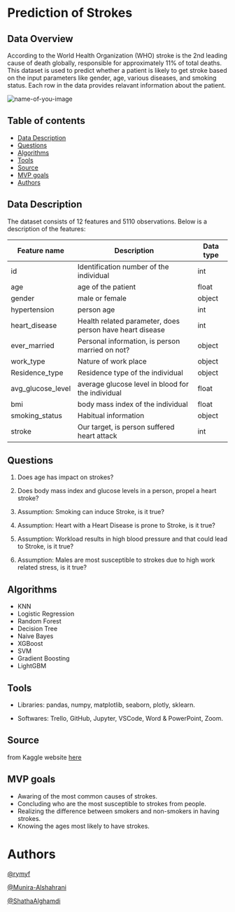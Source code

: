 # Prediction of Strokes
## Data Overview
According to the World Health Organization (WHO) stroke is the 2nd leading cause of death globally, responsible for approximately 11% of total deaths. 
This dataset is used to predict whether a patient is likely to get stroke based on the input parameters like gender, age, various diseases, and smoking status. Each row in the data provides relavant information about the patient.

![name-of-you-image](https://raw.githubusercontent.com/ShathaAlghamdi/Prediction-of-Heart-Strokes_T5_Data_science/main/pics/hed.webp?token=AG55IGZBHQDY2XWRWDAOTCLBXEMGI)

## Table of contents
* [Data Description](#data-description)
* [Questions](#questions)
* [Algorithms](#algorithms)
* [Tools](#tools)
* [Source](#source)
* [MVP goals](#mvp-goals)
* [Authors](#authors)

## Data Description
The dataset consists of 12 features and 5110 observations.
Below is a description of the features: 

| Feature name  | Description   | Data type |
| ------------- | ------------- | ------------- |
| id       | Identification number of the individual |  int          |
| age       | age of the patient | float           |
| gender        | male or female | object       |
| hypertension           | person age    | int           |
| heart_disease        | Health related parameter, does person have heart disease | int         |
| ever_married        | Personal information, is person married on not? | object         |
| work_type      | Nature of work place | object      |
| Residence_type    | Residence type of the individual | object |
| avg_glucose_level     | average glucose level in blood for the individual | float |
| bmi      | body mass index of the individual | float |
| smoking_status      | Habitual information | object |
| stroke      | Our target, is person suffered heart attack | int |


## Questions
1. Does age has impact on strokes?

2. Does body mass index and glucose levels in a person, propel a heart stroke?

3. Assumption: Smoking can induce Stroke, is it true?

4. Assumption: Heart with a Heart Disease is prone to Stroke, is it true?

5. Assumption: Workload results in high blood pressure and that could lead to Stroke, is it true?

6. Assumption: Males are most susceptible to strokes due to high work related stress, is it true?

## Algorithms
- KNN
- Logistic Regression
- Random Forest
- Decision Tree
- Naive Bayes
- XGBoost
- SVM
- Gradient Boosting
- LightGBM

## Tools
- Libraries: 
pandas, 
numpy,
matplotlib,
seaborn,
plotly, 
sklearn.

- Softwares: 
Trello,
GitHub,
Jupyter,
VSCode, 
Word & PowerPoint,
Zoom.

## Source
from Kaggle website [here](https://www.kaggle.com/fedesoriano/stroke-prediction-dataset)

## MVP goals
- Awaring of the most common causes of strokes.
- Concluding who are the most susceptible to strokes from people.
- Realizing the difference between smokers and non-smokers in having strokes.
- Knowing the ages most likely to have strokes.

# Authors
[@rymyf](https://github.com/rymyf)

[@Munira-Alshahrani](https://github.com/Munira-Alshahrani)

[@ShathaAlghamdi](https://github.com/ShathaAlghamdi)
